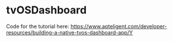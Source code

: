 # tvOSDashboard
Code for the tutorial here: https://www.apteligent.com/developer-resources/building-a-native-tvos-dashboard-app/Y

